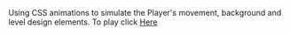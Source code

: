 Using CSS animations to simulate the Player's movement, background and level design elements. 
To play click
<a href="https://rafa-zk.github.io/Endless-Run-Mario/">Here</a>
